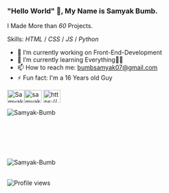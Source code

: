 <!-- Created/Designed By Samyak Bumb -->
### "Hello World" 👋, My Name is Samyak Bumb.
I Made More than *60* Projects.

Skills: *HTML* / *CSS* / *JS* / *Python*
- 🔭 I’m currently working on Front-End-Development 
- 🌱 I’m currently learning Everything🤣😅 
- 📫 How to reach me: bumbsamyak07@gmail.com 
- ⚡ Fun fact: I'm a 16 Years old Guy
   <br>
<p align="left">
<a href="https://codepen.io/samyakbumb" target="_blank"><img align="center" src="https://raw.githubusercontent.com/rahuldkjain/github-profile-readme-generator/master/src/images/icons/Social/codepen.svg" alt="Samyak Bumb" height="30" width="40"></a><a href="https://github.com/samyak-bumb" target="_blank"><img align="center" src="https://raw.githubusercontent.com/rahuldkjain/github-profile-readme-generator/master/src/images/icons/Social/github.svg" alt="samyak-bumb" height="30" width="40"></a>
<a href="https://www.youtube.com/channel/UCGqzvmHqhbxvWt5vqstc6CA" target="_blank"><img align="center" src="https://raw.githubusercontent.com/rahuldkjain/github-profile-readme-generator/master/src/images/icons/Social/youtube.svg" alt="https://www.youtube.com/channel/UCGqzvmHqhbxvWt5vqstc6CA" height="30" width="40"></a>
</p>

<td style="border: none !important;"><span><img align="left" src="https://github-readme-stats.vercel.app/api/top-langs?username=Samyak-Bumb&count_private=true&show_icons=true&locale=en&layout=compact&theme=radical" alt="Samyak-Bumb" /></span></td>

<br><br><br><br><br><br>

<td style="border: none !important;"><span><img align="center" src="https://github-readme-stats.vercel.app/api?username=Samyak-Bumb&show_icons=true&locale=en&theme=radical" alt="Samyak-Bumb"/></span></td>
<br><br>

   ![Profile views](https://gpvc.arturio.dev/Samyak-Bumb)
